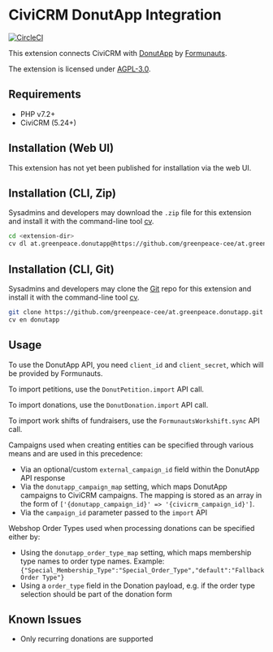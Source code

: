 # CiviCRM DonutApp Integration

[![CircleCI](https://circleci.com/gh/greenpeace-cee/at.greenpeace.donutapp.svg?style=svg)](https://circleci.com/gh/greenpeace-cee/at.greenpeace.donutapp)

This extension connects CiviCRM with [DonutApp](https://donutapp.io/app/) by [Formunauts](https://www.formunauts.at/en/).

The extension is licensed under [AGPL-3.0](LICENSE.txt).

## Requirements

* PHP v7.2+
* CiviCRM (5.24+)

## Installation (Web UI)

This extension has not yet been published for installation via the web UI.

## Installation (CLI, Zip)

Sysadmins and developers may download the `.zip` file for this extension and
install it with the command-line tool [cv](https://github.com/civicrm/cv).

```bash
cd <extension-dir>
cv dl at.greenpeace.donutapp@https://github.com/greenpeace-cee/at.greenpeace.donutapp/archive/master.zip
```

## Installation (CLI, Git)

Sysadmins and developers may clone the [Git](https://en.wikipedia.org/wiki/Git) repo for this extension and
install it with the command-line tool [cv](https://github.com/civicrm/cv).

```bash
git clone https://github.com/greenpeace-cee/at.greenpeace.donutapp.git
cv en donutapp
```

## Usage

To use the DonutApp API, you need `client_id` and `client_secret`, which will
be provided by Formunauts.

To import petitions, use the `DonutPetition.import` API call.

To import donations, use the `DonutDonation.import` API call.

To import work shifts of fundraisers, use the `FormunautsWorkshift.sync` API call.

Campaigns used when creating entities can be specified through various means
and are used in this precedence:

* Via an optional/custom `external_campaign_id` field within the DonutApp
  API response
* Via the `donutapp_campaign_map` setting, which maps DonutApp campaigns
  to CiviCRM campaigns. The mapping is stored as an array in the form of
  `['{donutapp_campaign_id}' => '{civicrm_campaign_id}']`.
* Via the `campaign_id` parameter passed to the `import` API

Webshop Order Types used when processing donations can be specified either by:

* Using the `donutapp_order_type_map` setting, which maps membership type names
  to order type names. Example: `{"Special_Membership_Type":"Special_Order_Type","default":"Fallback Order Type"}`
* Using a `order_type` field in the Donation payload, e.g. if the order type
  selection should be part of the donation form

## Known Issues

* Only recurring donations are supported
